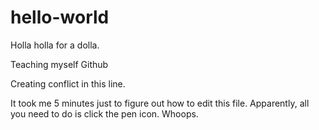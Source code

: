 hello-world
===========

Holla holla for a dolla.

Teaching myself Github

Creating conflict in this line.

It took me 5 minutes just to figure out how to edit this file.
Apparently, all you need to do is click the pen icon. Whoops.
